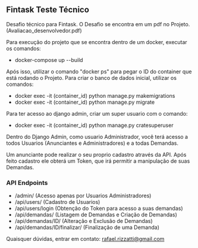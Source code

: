 ## Fintask Teste Técnico

Desafio técnico para Fintask. O Desafio se encontra em um pdf no Projeto. (Avaliacao_desenvolvedor.pdf)

Para execução do projeto que se encontra dentro de um docker, executar os comandos:

* docker-compose up --build

Após isso, utilizar o comando "docker ps" para pegar o ID do container que está rodando o Projeto.
Para criar o banco de dados inicial, utilizar os comandos:

* docker exec -it (container_id) python manage.py makemigrations
* docker exec -it (container_id) python manage.py migrate

Para ter acesso ao django admin, criar um super usuario com o comando:

* docker exec -it (container_id) python manage.py cratesuperuser

Dentro do Django Admin, como usuario Administrador, você terá acesso a todos Usuarios (Anunciantes e Administradores) e a todas Demandas.

Um anunciante pode realizar o seu proprio cadastro através da API.
Após feito cadastro ele obterá um Token, que irá permitir a manipulação de suas Demandas.

### API Endpoints
* /admin/ (Acesso apenas por Usuarios Administradores)
* /api/users/ (Cadastro de Usuarios)
* /api/users/login (Obtenção do Token para acesso a suas demandas)
* /api/demandas/ (Listagem de Demandas e Criação de Demandas)
* /api/demandas/ID/ (Alteração e Exclusão de Demandas)
* /api/demandas/ID/finalizar/ (Finalização de uma Demanda)

Quaisquer dúvidas, entrar em contato: rafael.rizzatti@gmail.com
